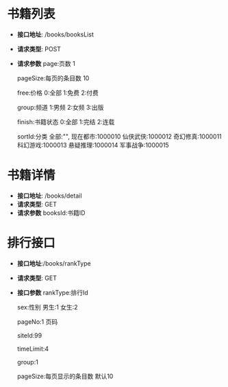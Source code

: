 # 书籍列表
- **接口地址**: /books/booksList
- **请求类型**: POST
- **请求参数**
    page:页数 1
    
    pageSize:每页的条目数 10

    free:价格
        0:全部
        1:免费
        2:付费

    group:频道
        1:男频
        2:女频
        3:出版

    finish:书籍状态
        0:全部
        1:完结
        2:连载
    
    sortId:分类
        全部:"",
        现在都市:1000010
        仙侠武侠:1000012
        奇幻修真:1000011
        科幻游戏:1000013
        悬疑推理:1000014
        军事战争:1000015
        

# 书籍详情
- **接口地址**: /books/detail
- **请求类型**: GET
- **请求参数**
    booksId:书籍ID


# 排行接口
- **接口地址**:/books/rankType
- **请求类型**: GET
- **接口参数**
    rankType:排行Id

    sex:性别
        男生:1
        女生:2

    pageNo:1   页码

    siteId:99  

    timeLimit:4

    group:1

    pageSize:每页显示的条目数  默认10